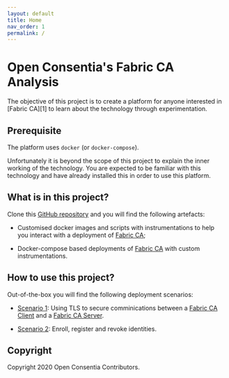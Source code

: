 ```yaml
---
layout: default
title: Home
nav_order: 1
permalink: /
---
```


# Open Consentia's Fabric CA Analysis

The objective of this project is to create a platform for anyone interested in [Fabric CA][1] to learn about the technology through experimentation.

## Prerequisite

The platform uses `docker` (or `docker-compose`). 

Unfortunately it is beyond the scope of this project to explain the inner working of the technology. You are expected to be familiar with this technology and have already installed this in order to use this platform.

## What is in this project?

Clone this [GitHub repository](https://github.com/openconsentia/fabric-ca-analysis) and you will find the following artefacts:

* Customised docker images and scripts with instrumentations to help you interact with a deployment of [Fabric CA][fabric-ca];

* Docker-compose based deployments of [Fabric CA][fabric-ca] with custom instrumentations.

## How to use this project?

Out-of-the-box you will find the following deployment scenarios:

* [Scenario 1][tls]: Using TLS to secure comminications between a [Fabric CA Client][fabric-ca-client] and a [Fabric CA Server][fabric-ca-server].

* [Scenario 2][register]: Enroll, register and revoke identities.



## Copyright

Copyright 2020 Open Consentia Contributors.


[fabric-ca]: https://hyperledger-fabric-ca.readthedocs.io/en/release-1.4/
[fabric-ca-client]: https://hyperledger-fabric-ca.readthedocs.io/en/release-1.4/users-guide.html#fabric-ca-client
[fabric-ca-server]: https://hyperledger-fabric-ca.readthedocs.io/en/release-1.4/users-guide.html#fabric-ca-server

[tls]: https://openconsentia.github.io/fabric-ca-analysis/tls.html
[register]: https://openconsentia.github.io/fabric-ca-analysis/register.html